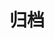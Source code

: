 ---
layout: list
title: 归档
sidebar: [blogger, memos_carousel, artalk, sffw, h5game, dao_hang, category, tagcloud, webinfo, bwbak, heisibak, dulaoshi, chat]
---